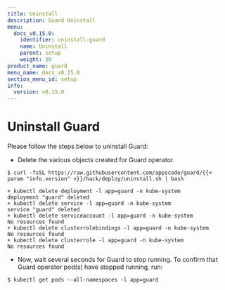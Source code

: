 ```yaml
---
title: Uninstall
description: Guard Uninstall
menu:
  docs_v0.15.0:
    identifier: uninstall-guard
    name: Uninstall
    parent: setup
    weight: 20
product_name: guard
menu_name: docs_v0.15.0
section_menu_id: setup
info:
  version: v0.15.0
---
```


# Uninstall Guard
Please follow the steps below to uninstall Guard:

- Delete the various objects created for Guard operator.

```console
$ curl -fsSL https://raw.githubusercontent.com/appscode/guard/{{< param "info.version" >}}/hack/deploy/uninstall.sh | bash

+ kubectl delete deployment -l app=guard -n kube-system
deployment "guard" deleted
+ kubectl delete service -l app=guard -n kube-system
service "guard" deleted
+ kubectl delete serviceaccount -l app=guard -n kube-system
No resources found
+ kubectl delete clusterrolebindings -l app=guard -n kube-system
No resources found
+ kubectl delete clusterrole -l app=guard -n kube-system
No resources found
```

- Now, wait several seconds for Guard to stop running. To confirm that Guard operator pod(s) have stopped running, run:

```console
$ kubectl get pods --all-namespaces -l app=guard
```
